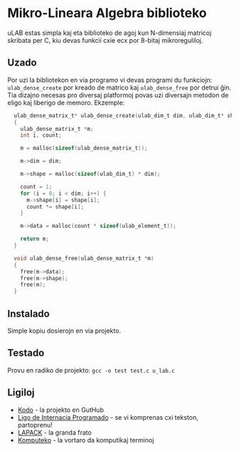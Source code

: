 Mikro-Lineara Algebra biblioteko
==========================================

uLAB estas simpla kaj eta biblioteko de agoj kun N-dimensiaj matricoj skribata per C, kiu devas funkcii cxie ecx por 8-bitaj mikroreguliloj. 

Uzado
-------------------------------------------
Por uzi la bibliotekon en via programo vi devas programi du funkciojn: `ulab_dense_create` por kreado de matrico kaj `ulab_dense_free` por detrui ĝin. Tia dizajno necesas pro diversaj platformoj povas uzi diversajn metodon de eligo kaj liberigo de memoro. Ekzemple:

```C
  ulab_dense_matrix_t* ulab_dense_create(ulab_dim_t dim, ulab_dim_t* shape)
  {
    ulab_dense_matrix_t *m;
    int i, count;

    m = malloc(sizeof(ulab_dense_matrix_t));

    m->dim = dim;

    m->shape = malloc(sizeof(ulab_dim_t) * dim);

    count = 1;
    for (i = 0; i < dim; i++) {
      m->shape[i] = shape[i];
      count *= shape[i];
    }

    m->data = malloc(count * sizeof(ulab_element_t));

    return m;
  }

  void ulab_dense_free(ulab_dense_matrix_t *m)
  {
    free(m->data);
    free(m->shape);
    free(m);
  }
```

Instalado
-------------------------------------------

Simple kopiu dosierojn en via projekto.


Testado
-------------------------------------------

Provu en radiko de projekto:  `gcc -o test test.c u_lab.c`

Ligiloj
-------------------------------------------

* [Kodo][1] - la projekto en GutHub
* [Ligo de Internacia Programado][2] - se vi komprenas cxi tekston, partoprenu!
* [LAPACK][3] - la granda frato
* [Komputeko][4] - la vortaro da komputikaj terminoj

[1]:https://github.com/flipback/ulab
[2]:http://www.ldip.org
[3]:http://www.netlib.org/lapack/
[4]:http://komputeko.net/
